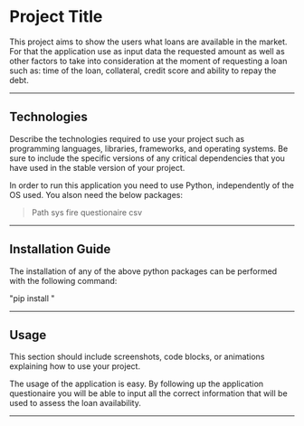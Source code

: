 # Project Title

This project aims to show the users what loans are available in the market. For that the application use as input data the requested amount as well as other factors to take into consideration at the moment of requesting a loan such as: time of the loan, collateral, credit score and ability to repay the debt.

---

## Technologies

Describe the technologies required to use your project such as programming languages, libraries, frameworks, and operating systems. Be sure to include the specific versions of any critical dependencies that you have used in the stable version of your project.

In order to run this application you need to use Python, independently of the OS used. You alson need the below packages:

> Path
> sys
> fire
> questionaire
> csv

---

## Installation Guide

The installation of any of the above python packages can be performed with the following command:

"pip install <package-name>"

---

## Usage

This section should include screenshots, code blocks, or animations explaining how to use your project.

The usage of the application is easy. By following up the application questionaire you will be able to input all the correct information that will be used to assess the loan availability.

---